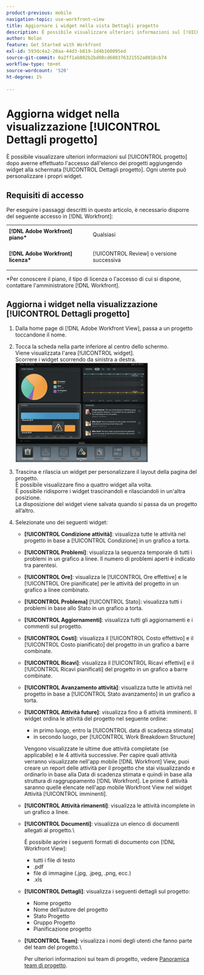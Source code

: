 ```yaml
---
product-previous: mobile
navigation-topic: use-workfront-view
title: Aggiornare i widget nella vista Dettagli progetto
description: È possibile visualizzare ulteriori informazioni sul [!UICONTROL progetto] dopo averne effettuato l'accesso dall'elenco dei progetti aggiungendo widget alla schermata [!UICONTROL Dettagli progetto]. Ogni utente può personalizzare i propri widget.
author: Nolan
feature: Get Started with Workfront
exl-id: 593dc4a2-20aa-44d3-b819-1d4b160095ed
source-git-commit: 0a2ff1ab802b2bd08cd680376321552a8018cb74
workflow-type: tm+mt
source-wordcount: '520'
ht-degree: 1%

---
```


# Aggiorna widget nella visualizzazione [!UICONTROL Dettagli progetto]

È possibile visualizzare ulteriori informazioni sul [!UICONTROL progetto] dopo averne effettuato l&#39;accesso dall&#39;elenco dei progetti aggiungendo widget alla schermata [!UICONTROL Dettagli progetto]. Ogni utente può personalizzare i propri widget.

## Requisiti di accesso

Per eseguire i passaggi descritti in questo articolo, è necessario disporre del seguente accesso in [!DNL Workfront]:

<table style="table-layout:auto"> 
 <col> 
 </col> 
 <col> 
 </col> 
 <tbody> 
  <tr> 
   <td role="rowheader"><strong>[!DNL Adobe Workfront] piano*</strong></td> 
   <td> <p>Qualsiasi</p> </td> 
  </tr> 
  <tr> 
   <td role="rowheader"><strong>[!DNL Adobe Workfront] licenza*</strong></td> 
   <td> <p>[!UICONTROL Review] o versione successiva</p> </td> 
  </tr> 
 </tbody> 
</table>

&#42;Per conoscere il piano, il tipo di licenza o l&#39;accesso di cui si dispone, contattare l&#39;amministratore [!DNL Workfront].

## Aggiorna i widget nella visualizzazione [!UICONTROL Dettagli progetto]

1. Dalla home page di [!DNL Adobe Workfront View], passa a un progetto toccandone il nome.
1. Tocca la scheda nella parte inferiore al centro dello schermo.\
   Viene visualizzata l&#39;area [!UICONTROL widget].\
   Scorrere i widget scorrendo da sinistra a destra.\
   ![Widget](assets/screen-shot-2013-009-11-at-8.25.01-am-350x262.png)

1. Trascina e rilascia un widget per personalizzare il layout della pagina del progetto.\
   È possibile visualizzare fino a quattro widget alla volta.\
   È possibile ridisporre i widget trascinandoli e rilasciandoli in un&#39;altra posizione.\
   La disposizione del widget viene salvata quando si passa da un progetto all’altro.

1. Selezionate uno dei seguenti widget:

   * **[!UICONTROL Condizione attività]**: visualizza tutte le attività nel progetto in base a [!UICONTROL Condizione] in un grafico a torta.
   * **[!UICONTROL Problemi]**: visualizza la sequenza temporale di tutti i problemi in un grafico a linee. Il numero di problemi aperti è indicato tra parentesi.
   * **[!UICONTROL Ore]**: visualizza le [!UICONTROL Ore effettive] e le [!UICONTROL Ore pianificate] per le attività del progetto in un grafico a linee combinato.
   * **[!UICONTROL Problema]** [!UICONTROL Stato]: visualizza tutti i problemi in base allo Stato in un grafico a torta.
   * **[!UICONTROL Aggiornamenti]**: visualizza tutti gli aggiornamenti e i commenti sul progetto.
   * **[!UICONTROL Costi]**: visualizza il [!UICONTROL Costo effettivo] e il [!UICONTROL Costo pianificato] del progetto in un grafico a barre combinate.
   * **[!UICONTROL Ricavi]**: visualizza il [!UICONTROL Ricavi effettivi] e il [!UICONTROL Ricavi pianificati] del progetto in un grafico a barre combinate.
   * **[!UICONTROL Avanzamento attività]**: visualizza tutte le attività nel progetto in base a [!UICONTROL Stato avanzamento] in un grafico a torta.
   * **[!UICONTROL Attività future]**: visualizza fino a 6 attività imminenti. Il widget ordina le attività del progetto nel seguente ordine:

      * in primo luogo, entro la [!UICONTROL data di scadenza stimata]
      * in secondo luogo, per [!UICONTROL Work Breakdown Structure]

     Vengono visualizzate le ultime due attività completate (se applicabile) e le 4 attività successive. Per capire quali attività verranno visualizzate nell&#39;app mobile [!DNL Workfront] View, puoi creare un report delle attività per il progetto che stai visualizzando e ordinarlo in base alla Data di scadenza stimata e quindi in base alla struttura di raggruppamento [!DNL Workfront]. Le prime 6 attività saranno quelle elencate nell&#39;app mobile Workfront View nel widget Attività [!UICONTROL imminenti].

   * **[!UICONTROL Attività rimanenti]**: visualizza le attività incomplete in un grafico a linee.
   * **[!UICONTROL Documenti]**: visualizza un elenco di documenti allegati al progetto.\

     È possibile aprire i seguenti formati di documento con [!DNL Workfront View]:

      * tutti i file di testo
      * .pdf
      * file di immagine (.jpg, .jpeg, .png, ecc.)
      * .xls
   * **[!UICONTROL Dettagli]**: visualizza i seguenti dettagli sul progetto:

      * Nome progetto
      * Nome dell’autore del progetto
      * Stato Progetto
      * Gruppo Progetto
      * Pianificazione progetto
   * **[!UICONTROL Team]**: visualizza i nomi degli utenti che fanno parte del team del progetto.\

     Per ulteriori informazioni sui team di progetto, vedere [Panoramica team di progetto](../../../manage-work/projects/planning-a-project/project-team-overview.md).
